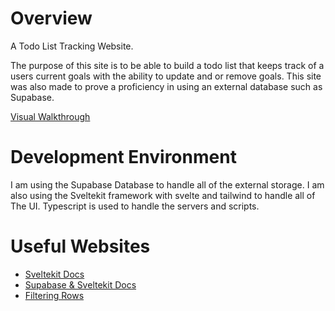 # Overview
A Todo List Tracking Website.

The purpose of this site is to be able to build a todo list that keeps track
of a users current goals with the ability to update and or remove goals. This site
was also made to prove a proficiency in using an external database such as Supabase.

[Visual Walkthrough](https://www.youtube.com/watch?v=R0bLiu-wW1s)

# Development Environment

I am using the Supabase Database to handle all of the external storage. I am also 
using the Sveltekit framework with svelte and tailwind to handle all of
The UI. Typescript is used to handle the servers and scripts.

# Useful Websites

* [Sveltekit Docs](https://svelte.dev/docs/kit/introduction)
* [Supabase & Sveltekit Docs](https://supabase.com/docs/guides/getting-started/quickstarts/sveltekit)
* [Filtering Rows](https://stackoverflow.com/questions/69323625/how-can-i-filter-out-an-item-by-its-id)